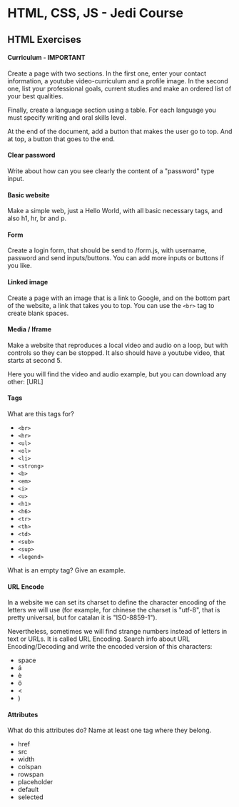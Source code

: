 # HTML, CSS, JS - Jedi Course
## HTML Exercises

#### Curriculum - IMPORTANT

Create a page with two sections. 
In the first one, enter your contact information, a youtube video-curriculum and a profile image.
In the second one, list your professional goals, current studies and make an ordered list of your best qualities.

Finally, create a language section using a table. For each language you must specify writing and oral skills level.

At the end of the document, add a button that makes the user go to top. And at top, a button that goes to the end.

#### Clear password

Write about how can you see clearly the content of a "password" type input.

#### Basic website

Make a simple web, just a Hello World, with all basic necessary tags, and also h1, hr, br and p.

#### Form

Create a login form, that should be send to /form.js, with username, password and send inputs/buttons. You can add more inputs or buttons if you like.

#### Linked image

Create a page with an image that is a link to Google, and on the bottom part of the website, a link that takes you to top.
You can use the `<br>` tag to create blank spaces.

#### Media / Iframe

Make a website that reproduces a local video and audio on a loop, but with controls so they can be stopped.
It also should have a youtube video, that starts at second 5.

Here you will find the video and audio example, but you can download any other:
[URL]

#### Tags

What are this tags for?

- `<br>`
- `<hr>`
- `<ul>`
- `<ol>`
- `<li>`
- `<strong>`
- `<b>`
- `<em>` 
- `<i>`
- `<u>`
- `<h1>`
- `<h6>`
- `<tr>`
- `<th>`
- `<td>`
- `<sub>`
- `<sup>`
- `<legend>`

What is an empty tag? Give an example.

#### URL Encode

In a website we can set its charset to define the character encoding of the letters we will use (for example, for chinese the charset is "utf-8", that is pretty universal, but for catalan it is "ISO-8859-1").

Nevertheless, sometimes we will find strange numbers instead of letters in text or URLs. It is called URL Encoding.
Search info about URL Encoding/Decoding and write the encoded version of this characters:

- space
- á
- è
- ö
- <
- )

#### Attributes

What do this attributes do? Name at least one tag where they belong.

- href
- src
- width
- colspan
- rowspan
- placeholder
- default
- selected
    
